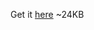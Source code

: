 Get it [here](https://data.osm-hr.org/zipp-2018/topografska-osnova/buildings/buildings-ot7-objekti_posebne_namjene.zip) ~24KB